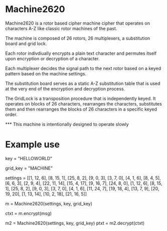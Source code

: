 # Machine2620

Machine2620 is a rotor based cipher machine cipher that operates on characters A-Z like classic rotor machines of the past.

The machine is composed of 26 rotors, 26 multiplexers, a substitution board and grid lock.

Each rotor indivdiually encrypts a plain text character and permutes itself upon encryption or decryption of a character.

Each multiplexer decides the signal path to the next rotor based on a keyed pattern based on the machine settings.

The substitution board serves as a static A-Z substitution table that is used at the very end of the encryption and decryption process.

The GridLock is a transposition procedure that is independently keyed.  It operates on blocks of 26 characters, rearranges the characters, substitutes them and then rearranges the blocks of 26 characters in a specific keyed order.

*** This machine is intentionally designed to operate slowly

# Example use

key = "HELLOWORLD"

grid_key = "MACHINE"

settings = [[1, 12, 6], [8, 15, 1], [25, 8, 2], [9, 0, 3], [3, 7, 0], [4, 1, 6], [8, 4, 5], [6, 6, 3], [2, 9, 4], [22, 11, 14], [15, 4, 17], [9, 16, 7], [24, 8, 0], [1, 12, 6], [8, 15, 1], [25, 8, 2], [9, 0, 3], [3, 7, 0], [4, 1, 6], [11, 24, 7], [19, 18, 4], [13, 7, 9], [20, 19, 20], [1, 13, 14], [10, 2, 18], [21, 16, 5]]

m = Machine2620(settings, key, grid_key)

ctxt = m.encrypt(msg)

m2 = Machine2620(settings, key, grid_key)
ptxt = m2.decrypt(ctxt)

